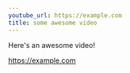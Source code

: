 ```yaml
---
youtube_url: https://example.com
title: some awesome video
---
```

Here's an awesome video!

https://example.com
